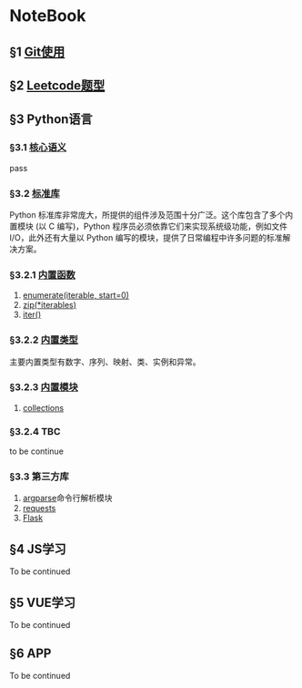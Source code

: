 # NoteBook

## &sect;1 [Git使用](git/tutorial.md)

## &sect;2 [Leetcode题型](leetcode/readme.md)

## &sect;3 Python语言

### &sect;3.1 [核心语义](https://docs.python.org/zh-cn/3/tutorial/index.html#tutorial-index)

pass

### &sect;3.2 [标准库](https://docs.python.org/zh-cn/3/library/#metavar)

Python 标准库非常庞大，所提供的组件涉及范围十分广泛。这个库包含了多个内置模块 (以 C 编写)，Python 程序员必须依靠它们来实现系统级功能，例如文件 I/O，此外还有大量以 Python 编写的模块，提供了日常编程中许多问题的标准解决方案。

### &sect;3.2.1 [内置函数](https://docs.python.org/zh-cn/3/library/functions.html)
1. [enumerate(iterable, start=0)](python/enumerate.md)
2. [zip(*iterables)]()
3. [iter()]()

### &sect;3.2.2 [内置类型](https://docs.python.org/zh-cn/3/library/stdtypes.html)

主要内置类型有数字、序列、映射、类、实例和异常。


### &sect;3.2.3 [内置模块]()

1. [collections](python/collections.md)

### &sect;3.2.4 TBC

to be continue

### &sect;3.3 第三方库

1. [argparse](https://docs.python.org/zh-cn/3/howto/argparse.html)命令行解析模块
2. [requests]()
3. [Flask]()


## &sect;4 JS学习

To be continued

## &sect;5 VUE学习

To be continued

## &sect;6 APP

To be continued
